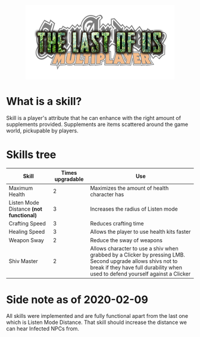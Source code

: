 <p align="center">
  <img src="img/tlou-logo-medium.png">
</p>

# What is a skill?
Skill is a player's attribute that he can enhance with the right amount of supplements provided. Supplements are items scattered around the game world, pickupable by players.

# Skills tree

| Skill                        | Times upgradable | Use                                                                                                                                                                                             |
|------------------------------|------------------|-------------------------------------------------------------------------------------------------------------------------------------------------------------------------------------------------|
| Maximum Health               | 2                | Maximizes the amount of health character has                                                                                                                                                    |
| Listen Mode Distance **(not functional)**         | 3                | Increases the radius of Listen mode                                                                                                                                                             |
| Crafting Speed               | 3                | Reduces crafting time                                                                                                                                                                           |
| Healing Speed                | 3                | Allows the player to use health kits faster                                                                                                                                                     |
| Weapon Sway                  | 2                | Reduce the sway of weapons                                                                                                                                                                      |
| Shiv Master | 2                | Allows character to use a shiv when grabbed by a Clicker by pressing LMB. Second upgrade allows shivs not to break if they have full durability when used to defend yourself against a Clicker  |

# Side note as of 2020-02-09
All skills were implemented and are fully functional apart from the last one which is Listen Mode Distance. That skill should increase the distance we can hear Infected NPCs from.